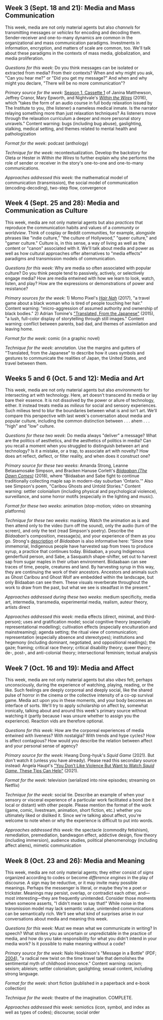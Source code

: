 ## Week 3 (Sept. 18 and 21): Media and Mass Communication

This week, media are not only material agents but also *channels* for transmitting messages or *vehicles* for encoding and decoding them. Sender-receiver and one-to-many dynamics are common in the organizational and mass communication paradigms. Investments in information, encryption, and matters of scale are common, too. We'll talk about these paradigms in the contexts of mass media, globalization, and media proliferation. 

*Questions for this week*: Do you think messages can be isolated or extracted from media? From their contexts? When and why might you ask, "Can you hear me?" or "Did you get my message?" And when and why might you declare, "There will be no more communication"? 

*Primary source for the week*: [Season 1, Cassette 1](https://beta.prx.org/stories/232303) of Janina Matthewson, Jeffrey Cranor, Mary Epworth, and Nightvale's [*Within the Wires*](http://www.nightvalepresents.com/withinthewires) (2016), which "takes the form of an audio course in full body relaxation issued by The Institute to you, (the listener) a nameless medical inmate. Is the narrator relaying something more than just relaxation techniques? As listeners move through the relaxation curriculum a deeper and more personal story unravels." Content warning: bugs (including bug abuse), gaslighting, stalking, medical setting, and themes related to mental health and pathologization

*Format for the week*: podcast (anthology)

*Technique for the week*: recontextualization. Develop the backstory for Oleta or Hester in *Within the Wires* to further explain why she performs the role of sender or receiver in the story's one-to-one and one-to-many communications. 

*Approaches addressed this week*: the mathematical model of communication (transmission), the social model of communication (encoding-decoding), two-step flow, convergence

## Week 4 (Sept. 25 and 28): Media and Communication as Culture

This week, media are not only material agents but also *practices* that reproduce the communication habits and values of a *community* or *worldview*. Think of cosplay or Reddit communities, for example, alongside phrases like "indie culture," "the culture of Hollywood," "queer culture," and "gamer culture." Culture is, in this sense, a way of living as well as the content or "canon" associated with it. We'll talk about media and power as well as how cultural approaches offer alternatives to "media effects" paradigms and transmission models of communication. 

*Questions for this week*: Why are media so often associated with popular culture? Do you think people tend to passively, actively, or selectively engage media? How are media entwined with how we learn to look, watch, listen, and play? How are the expressions or demonstrations of power and resistance? 

*Primary sources for the week*: 1) Momo Pixel's [*Hair Nah*](https://www.momopixel.com/hair-nah) (2017), "a travel game about a black woman who is tired of people touching her hair." Content warning: "micro-aggression of assumed authority and ownership of black bodies." 2) Adrian Tomine's ["Translated, From the Japanese"](https://drawnandquarterly.com/books/killing-and-dying/) (2015), "a lush, full-color display of storytelling through still images." Content warning: conflict between parents, bad dad, and themes of assimilation and leaving home.

*Format for the week*: comic (in a graphic novel)

*Technique for the week*: annotation. Use the margins and gutters of "Translated, from the Japanese" to describe how it uses symbols and gestures to communicate the realities of Japan, the United States, and travel between them. 

## Weeks 5 and 6 (Oct. 5 and 12): Media and Art

This week, media are not only material agents but also *environments* for intersecting art with technology. Here, art doesn't transcend its media or lay bare their essence. It is not dissolved by the power or allure of technology, either. It instead treats media as *milieus* for social and sensory experiences. Such milieus tend to blur the boundaries between what is and isn't art. We'll compare this perspective with last week's conversation about media and popular culture, including the common distinction between . . . ahem . . . "high" and "low" culture. 

*Questions for these two week*: Do media always "deliver" a message? What are the politics of aesthetics, and the aesthetics of politics in media? Can you recall a moment when you struggled to distinguish between art and technology? Is it a mistake, or a trap, to associate art with novelty? How does art reflect, deflect, or filter reality, and when does it construct one? 

*Primary source for these two weeks*: Amanda Strong, Leanne Betasamosake Simpson, and Bracken Hanuse Corlett's [*Biidaaban (The Dawn Comes)*](https://www.spottedfawnproductions.com/biidaaban/) (2018), where "Biidaaban and Sabe fight to continue traditionally collecting maple sap in modern-day suburban 'Ontario.'" Also see Simpson's poem, "Caribou Ghosts and Untold Stories." Content warning: settler colonialism (including physical and psychological violence), surveillance, and some horror motifs (especially in the lighting and music).

*Format for these two weeks*: animation (stop-motion; video on streaming platforms)

*Technique for these two weeks*: masking. Watch the animation as is and then attend only to the video (turn off the sound), only the audio (turn of the screen), and only the text (read Simpson's poetry). Describe the *Biidaaban*'s composition, message(s), and your experience of them as you go. Strong's [description](https://www.spottedfawnproductions.com/biidaaban) of *Biidaaban* is also informative here: “Since time immemorial, Indigenous people have harvested sap from trees to produce syrup, a practice that continues today. Biidaaban, a young Indigenous genderfluid person, and Sabe, a Sasquatch shape-shifter, set out to harvest sap from sugar maples in their urban environment. Biidaabaan can see traces of time, people, creatures and land. By harvesting syrup in this way, they are continuing the work of their ancestors. Ancestors and animals such as Ghost Caribou and Ghost Wolf are embedded within the landscape, but only Biidaaban can see them. These visuals reverberate throughout the work to draw from the past, but what we see is steadfast in the present.” 

*Approaches addressed during these two weeks*: medium specificity, media art, intermedia, transmedia, experimental media, realism, auteur theory, artists direct

*Approaches addressed this week*: media effects (direct, minimal, and third-person); uses and gratification model; social cognitive theory (especially representational modelling); cultivation effects (especially enculturation and mainstreaming); agenda setting; the ritual view of communication; representation (especially absence and stereotypes); institutions and hegemony (including dominant, negotiated, and oppositional readings); the gaze; framing; critical race theory; critical disability theory; queer theory; de-, post-, and anti-colonial theory; intersectional feminism; textual analysis

## Week 7 (Oct. 16 and 19): Media and Affect

This week, media are not only material agents but also *vibes* felt, perhaps unconsciously, during the experience of watching, playing, reading, or the like. Such feelings are deeply corporeal and deeply social, like the shared pulse of horror in the cinema or the collective intensity of a co-op survival game. Media act upon you in these moments, and your body becomes an interface of sorts. We'll try to apply scholarship on affect by, somewhat ironically, talking about and around this week's primary source without watching it (partly because I was unsure whether to assign you the experience). Reaction vids are therefore optional.

*Questions for this week*: How are the corporeal experiences of media entwined with liveness? With nostalgia? With trends and hype cycles? How is affect contagious? How would you describe the relation between affect and your personal sense of agency? 

*Primary source for the week*: Hwang Dong-hyuk's *Squid Game* (2021). But don't watch it (unless you have already). Please read this secondary source instead: Angela Haupt's ["You Don’t Like Violence But Want to Watch *Squid Game.* These Tips Can Help"](https://www.washingtonpost.com/lifestyle/2021/10/14/tv-violence-squid-game-watch/) (2021). 

*Format for the week*: television (serialized into nine episodes; streaming on Netflix)

*Technique for the week*: social tie. Describe an example of when your sensory or visceral experience of a particular work facilitated a bond (be it local or distant) with other people. Please mention the format of the work (game, comic, livestream, animation, short fiction, etc.) whether you ultimately liked or disliked it. Since we're talking about affect, you're welcome to note when or why the experience is difficult to put into words. 

*Approaches addressed this week*: the spectacle (commodity fetishism), remediation, premediation, bandwagon effect, addictive design, flow theory (including immersion), audience studies, political phenomenology (including affect aliens), mimetic communication 

## Week 8 (Oct. 23 and 26): Media and Meaning

This week, media are not only material agents; they either consist of *signs* organized according to codes or become *difference engines* in the play of discourse. A sign may be reductive, or it may invite many possible meanings. Perhaps the messenger is literal, or maybe they're a poet or trickster. Meanings may persist, overlap, or contradict each other, and&#8212;most interesting&#8212;they are frequently unintended. Consider those moments when someone asserts, "I didn't mean to say that!" While noise in the transmission model may lack semantic value, unintended communications can be semantically rich. We'll see what kind of surprises arise in our conversations about media and meaning this week. 

*Questions for this week*: Must we mean what we communicate in writing? In speech? What strikes you as uncertain or unpredictable in the practice of media, and how do you take responsibility for what you didn't intend in your media work? Is it possible to make meaning without a code? 

*Primary source for the week*: Nalo Hopkinson's "Message in a Bottle" (PDF; [2004](https://pmpress.org/index.php?l=product_detail&p=425)), "a radical new twist on the time travel tale that demolishes the sentimental myth of childhood innocence." Content warning: racism; sexism; ableism; settler colonialism; gaslighting; sexual content, including strong language. 

*Format for the week*: short fiction (published in a paperback and e-book collection)

*Technique for the week*: theatre of the imagination. COMPLETE.

*Approaches addressed this week*: semiotics (icon, symbol, and index as well as types of codes); discourse; social order 

